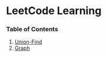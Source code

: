 # LeetCode Learning
###    Table of Contents


1.  [Union-Find](union-find/README.md)
2.  [Graph](graph/README.md)
